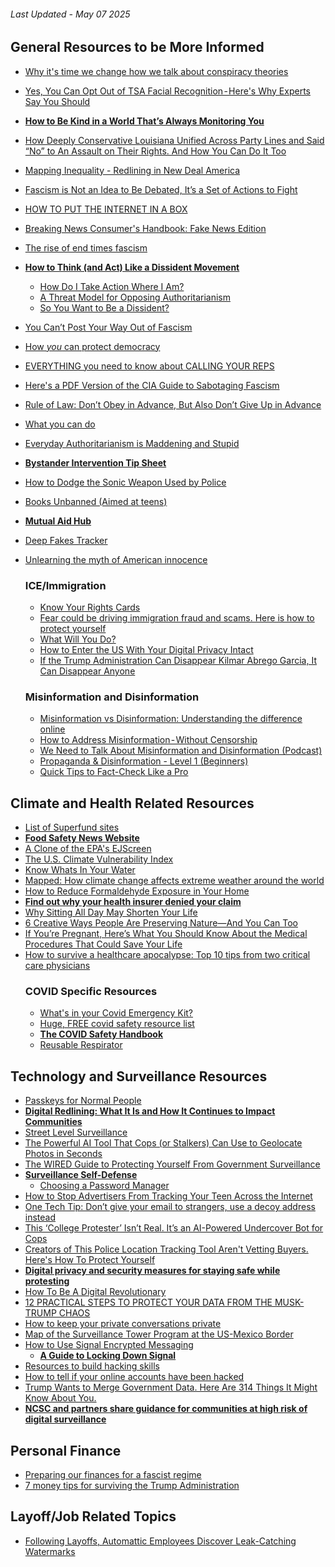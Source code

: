 ###### Last Updated - May 07 2025

## General Resources to be More Informed
- [Why it's time we change how we talk about conspiracy theories](https://www.cnn.com/2025/05/03/politics/persuadable-podcast-conspiracy-theories-essay)
- [Yes, You Can Opt Out of TSA Facial Recognition - Here's Why Experts Say You Should](https://www.travelandleisure.com/how-to-opt-out-tsa-facial-recognition-at-airport-11726739)
- **[How to Be Kind in a World That’s Always Monitoring You](https://time.com/7273469/data-monitoring-kindness-essay)**
- [How Deeply Conservative Louisiana Unified Across Party Lines and Said “No” to An Assault on Their Rights. And How You Can Do It Too](https://badgirlsbimonthly.substack.com/p/how-deeply-conservative-louisiana?r=1pawaw&triedRedirect=true)
- [Mapping Inequality - Redlining in New Deal America](https://dsl.richmond.edu/panorama/redlining/)
- [Fascism is Not an Idea to Be Debated, It’s a Set of Actions to Fight](https://lithub.com/fascism-is-not-an-idea-to-be-debated-its-a-set-of-actions-to-fight/)
- [HOW TO PUT THE INTERNET IN A BOX](https://internet-in-a-box.org/?)
- [Breaking News Consumer's Handbook: Fake News Edition](https://www.wnycstudios.org/podcasts/otm/segments/breaking-news-consumer-handbook-fake-news-edition)
- [The rise of end times fascism](https://www.theguardian.com/us-news/ng-interactive/2025/apr/13/end-times-fascism-far-right-trump-musk)
- **[How to Think (and Act) Like a Dissident Movement](https://www.thebulwark.com/p/how-to-think-and-act-like-a-dissident-in-trumps-america)**
  - [How Do I Take Action Where I Am?](https://prisonculture.substack.com/p/how-do-i-take-action-where-i-am?r=iw9zm&triedRedirect=true&ref=organizingmythoughts.org)
  - [A Threat Model for Opposing Authoritarianism](https://buttondown.com/JuliaAngwin/archive/a-threat-model-for-opposing-authoritarianism/)
  - [So You Want to Be a Dissident?](https://www.newyorker.com/news/the-weekend-essay/so-you-want-to-be-a-dissident)
- [You Can’t Post Your Way Out of Fascism](https://www.404media.co/you-cant-post-your-way-out-of-fascism/)
- [How *you* can protect democracy](https://www.ifyoucankeepit.org/p/how-you-can-protect-democracy)
- [EVERYTHING you need to know about CALLING YOUR REPS](https://emilyinyourphone.substack.com/p/everything-you-need-to-know-about?r=axllp&triedRedirect=true)
- [Here's a PDF Version of the CIA Guide to Sabotaging Fascism](https://www.404media.co/heres-a-pdf-version-of-the-cia-guide-to-sabotaging-fascism/)
- [Rule of Law: Don’t Obey in Advance, But Also Don’t Give Up in Advance](https://www.emptywheel.net/2025/02/10/rule-of-law-dont-obey-in-advance-but-also-dont-give-up-in-advance/)
- [What you can do](https://robertreich.substack.com/p/more-on-what-you-can-do)
- [Everyday Authoritarianism is Maddening and Stupid](https://tompepinsky.com/2025/02/16/everyday-authoritarianism-is-maddening-and-stupid/)
- **[Bystander Intervention Tip Sheet](https://www.apa.org/pi/health-equity/bystander-intervention)**
- [How to Dodge the Sonic Weapon Used by Police](https://www.popularmechanics.com/military/weapons/a32892398/what-is-lrad-sonic-weapon-protests/)
- [Books Unbanned (Aimed at teens)](https://booksunbanned.com/)
- **[Mutual Aid Hub](https://www.mutualaidhub.org/)**
- [Deep Fakes Tracker](https://deepfakestracker.org/)
- [Unlearning the myth of American innocence](https://www.theguardian.com/us-news/2017/aug/08/unlearning-the-myth-of-american-innocence)

    ### ICE/Immigration 
  - [Know Your Rights Cards](https://www.redcardorders.com/)
  - [Fear could be driving immigration fraud and scams. Here is how to protect yourself](https://houstonlanding.org/fear-could-be-driving-immigration-fraud-and-scams-here-is-how-to-protect-yourself/)
  - [What Will You Do?](https://www.thenation.com/article/activism/rumeysa-ozturk-kaveh-akbar/)
  - [How to Enter the US With Your Digital Privacy Intact](https://www.wired.com/2017/02/guide-getting-past-customs-digital-privacy-intact/)
  - [If the Trump Administration Can Disappear Kilmar Abrego Garcia, It Can Disappear Anyone](https://ballsandstrikes.org/law-politics/kilmar-abrego-garcia-case-white-house/)

  ### Misinformation and Disinformation  
  - [Misinformation vs Disinformation: Understanding the difference online](https://counterhate.com/blog/misinformation-vs-disinformation-understanding-the-difference-online/?content=explainer)
  - [How to Address Misinformation - Without Censorship](https://time.com/7282640/how-to-address-misinformation/)
  - [We Need to Talk About Misinformation and Disinformation (Podcast)](https://www.youtube.com/watch?v=-DyNqsF1ptI)
  - [Propaganda & Disinformation - Level 1 (Beginners)](https://www.udemy.com/course/propaganda-disinformation-level-1-beginners/?referralCode=F6D164B12D33A03ADF60&couponCode=ST6MT60525G3)
  - [Quick Tips to Fact-Check Like a Pro](https://matthewfacciani.substack.com/p/quick-tips-to-fact-check-like-a-pro)

## Climate and Health Related Resources
- [List of Superfund sites](https://en.wikipedia.org/wiki/List_of_Superfund_sites)
- **[Food Safety News Website](https://www.foodsafetynews.com/)**
- [A Clone of the EPA's EJScreen](https://screening-tools.com/epa-ejscreen)
- [The U.S. Climate Vulnerability Index](https://climatevulnerabilityindex.org/)
- [Know Whats In Your Water](https://www.ewg.org/tapwater/)
- [Mapped: How climate change affects extreme weather around the world](https://interactive.carbonbrief.org/attribution-studies/index.html)
- [How to Reduce Formaldehyde Exposure in Your Home](https://www.propublica.org/article/how-to-reduce-formaldehyde-home-exposure)
- **[Find out why your health insurer denied your claim](https://projects.propublica.org/claimfile/)**
- [Why Sitting All Day May Shorten Your Life](https://www.nytimes.com/2024/10/31/well/move/sitting-down-sedentary-effects-tips.html)
- [6 Creative Ways People Are Preserving Nature—And You Can Too](https://www.sciencefriday.com/articles/tiny-nature-triumphs-protecting-nature-roundup/)
- [If You’re Pregnant, Here’s What You Should Know About the Medical Procedures That Could Save Your Life](https://www.propublica.org/article/miscarriage-abortion-bans-dilation-and-curettage-dilation-and-evacuation)
- [How to survive a healthcare apocalypse: Top 10 tips from two critical care physicians](https://takeacouchnap.substack.com/p/how-to-survive-a-healthcare-apocalypse)
  ### COVID Specific Resources
  - [What's in your Covid Emergency Kit?](https://www.patreon.com/posts/whats-in-your-110263473)
  - [Huge, FREE covid safety resource list](https://www.patreon.com/posts/huge-free-covid-86871700)
  - **[The COVID Safety Handbook](https://linktr.ee/covidbook)**
  - [Reusable Respirator](https://reusable-respirators.com/product/elastomaskpro-respirator/)

## Technology and Surveillance Resources
- [Passkeys for Normal People](https://www.troyhunt.com/passkeys-for-normal-people/)
- **[Digital Redlining: What It Is and How It Continues to Impact Communities](https://www.cnet.com/home/internet/digital-redlining-and-its-enduring-impact-on-communities/)**
- [Street Level Surveillance](https://sls.eff.org/)
- [The Powerful AI Tool That Cops (or Stalkers) Can Use to Geolocate Photos in Seconds](https://www.404media.co/the-powerful-ai-tool-that-cops-or-stalkers-can-use-to-geolocate-photos-in-seconds/)
- [The WIRED Guide to Protecting Yourself From Government Surveillance](https://www.wired.com/story/the-wired-guide-to-protecting-yourself-from-government-surveillance/)
- **[Surveillance Self-Defense](https://ssd.eff.org/)**
  - [Choosing a Password Manager](https://ssd.eff.org/module/choosing-the-password-manager-that-s-right-for-you)
- [How to Stop Advertisers From Tracking Your Teen Across the Internet](https://www.eff.org/deeplinks/2024/09/how-stop-advertisers-tracking-your-teen-across-internet)
- [One Tech Tip: Don’t give your email to strangers, use a decoy address instead](https://apnews.com/article/email-internet-privacy-cybersecurity-5305c01c66b7ff67c2464d83fcf2a9d8)
- [This ‘College Protester’ Isn’t Real. It’s an AI-Powered Undercover Bot for Cops](https://www.wired.com/story/massive-blue-overwatch-ai-personas-police-suspects/)
- [Creators of This Police Location Tracking Tool Aren't Vetting Buyers. Here's How To Protect Yourself](https://www.eff.org/deeplinks/2024/11/creators-police-location-tracking-tool-arent-vetting-buyers-heres-how-protect)
- **[Digital privacy and security measures for staying safe while protesting](https://blog.adafruit.com/2020/06/05/digital-privacy-and-security-measures-for-staying-safe-while-protesting/)**
- [How To Be A Digital Revolutionary](https://www.adafruit.com/product/3532)
- [12 PRACTICAL STEPS TO PROTECT YOUR DATA FROM THE MUSK-TRUMP CHAOS](https://emilyinyourphone.substack.com/p/12-practical-steps-to-protect-your)
- [How to keep your private conversations private](https://www.cnn.com/2025/02/09/tech/secure-chat-apps-signal-tor-browser/index.html)
- [Map of the Surveillance Tower Program at the US-Mexico Border](https://www.eff.org/deeplinks/2023/03/cbp-expanding-its-surveillance-tower-program-us-mexico-border-and-were-mapping-it)
- [How to Use Signal Encrypted Messaging](https://www.wired.com/story/signal-tips-private-messaging-encryption/)
  - **[A Guide to Locking Down Signal](https://freedom.press/digisec/blog/locking-down-signal/#keep-your-phone-number-more-private)**
- [Resources to build hacking skills](https://midnightcomputerlab.net/directory/)
- [How to tell if your online accounts have been hacked](https://techcrunch.com/2025/03/25/how-to-tell-if-your-online-accounts-have-been-hacked/)
- [Trump Wants to Merge Government Data. Here Are 314 Things It Might Know About You.](https://www.nytimes.com/2025/04/09/us/politics/trump-musk-data-access.html)
- **[NCSC and partners share guidance for communities at high risk of digital surveillance](https://www.ncsc.gov.uk/news/ncsc-partners-share-guidance-for-communities-at-high-risk-of-digital-surveillance)**


## Personal Finance 
- [Preparing our finances for a fascist regime](https://www.healthyrich.co/p/resistance-money)
- [7 money tips for surviving the Trump Administration](https://queerandtranswealth.substack.com/p/7-money-tips-for-surviving-the-trump)

## Layoff/Job Related Topics 
- [Following Layoffs, Automattic Employees Discover Leak-Catching Watermarks](https://www.404media.co/automattic-wordpress-p2-watermark-leakers/)
